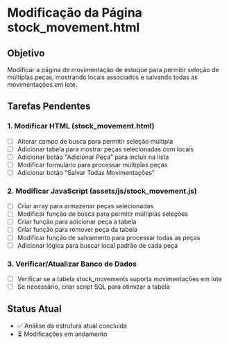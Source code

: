 # Modificação da Página stock_movement.html

## Objetivo
Modificar a página de movimentação de estoque para permitir seleção de múltiplas peças, mostrando locais associados e salvando todas as movimentações em lote.

## Tarefas Pendentes

### 1. Modificar HTML (stock_movement.html)
- [ ] Alterar campo de busca para permitir seleção múltipla
- [ ] Adicionar tabela para mostrar peças selecionadas com locais
- [ ] Adicionar botão "Adicionar Peça" para incluir na lista
- [ ] Modificar formulário para processar múltiplas peças
- [ ] Adicionar botão "Salvar Todas Movimentações"

### 2. Modificar JavaScript (assets/js/stock_movement.js)
- [ ] Criar array para armazenar peças selecionadas
- [ ] Modificar função de busca para permitir múltiplas seleções
- [ ] Criar função para adicionar peça à tabela
- [ ] Criar função para remover peça da tabela
- [ ] Modificar função de salvamento para processar todas as peças
- [ ] Adicionar lógica para buscar local padrão de cada peça

### 3. Verificar/Atualizar Banco de Dados
- [ ] Verificar se a tabela stock_movements suporta movimentações em lote
- [ ] Se necessário, criar script SQL para otimizar a tabela

## Status Atual
- ✅ Análise da estrutura atual concluída
- ⏳ Modificações em andamento
